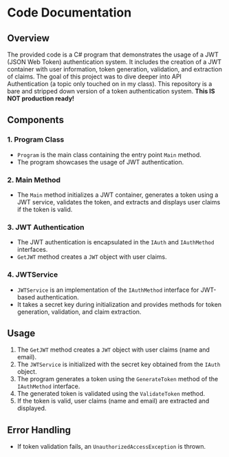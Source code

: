 # Code Documentation

## Overview
The provided code is a C# program that demonstrates the usage of a JWT (JSON Web Token) authentication system. It includes the creation of a JWT container with user information, token generation, validation, and extraction of claims. The goal of this project was to dive deeper into API Authentication (a topic only touched on in my
class). This repository is a bare and stripped down version of a token authentication system. **This IS NOT production ready!**

## Components

### 1. Program Class
- `Program` is the main class containing the entry point `Main` method.
- The program showcases the usage of JWT authentication.

### 2. Main Method
- The `Main` method initializes a JWT container, generates a token using a JWT service, validates the token, and extracts and displays user claims if the token is valid.

### 3. JWT Authentication
- The JWT authentication is encapsulated in the `IAuth` and `IAuthMethod` interfaces.
- `GetJWT` method creates a `JWT` object with user claims.

### 4. JWTService
- `JWTService` is an implementation of the `IAuthMethod` interface for JWT-based authentication.
- It takes a secret key during initialization and provides methods for token generation, validation, and claim extraction.

## Usage
1. The `GetJWT` method creates a `JWT` object with user claims (name and email).
2. The `JWTService` is initialized with the secret key obtained from the `IAuth` object.
3. The program generates a token using the `GenerateToken` method of the `IAuthMethod` interface.
4. The generated token is validated using the `ValidateToken` method.
5. If the token is valid, user claims (name and email) are extracted and displayed.

## Error Handling
- If token validation fails, an `UnauthorizedAccessException` is thrown.